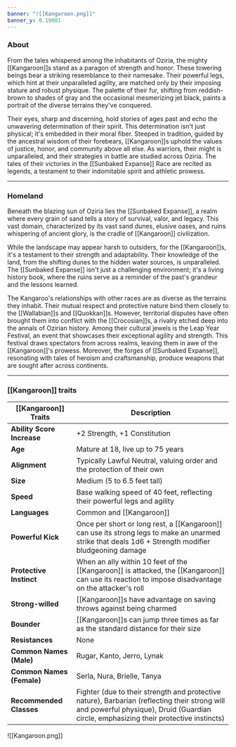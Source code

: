 ```yaml
---
banner: "![[Kangaroon.png]]"
banner_y: 0.19001
---
```


### About

From the tales whispered among the inhabitants of Oziria, the mighty [[Kangaroon]]s stand as a paragon of strength and honor. These towering beings bear a striking resemblance to their namesake. Their powerful legs, which hint at their unparalleled agility, are matched only by their imposing stature and robust physique. The palette of their fur, shifting from reddish-brown to shades of gray and the occasional mesmerizing jet black, paints a portrait of the diverse terrains they've conquered.

Their eyes, sharp and discerning, hold stories of ages past and echo the unwavering determination of their spirit. This determination isn't just physical; it's embedded in their moral fiber. Steeped in tradition, guided by the ancestral wisdom of their forebears, [[Kangaroon]]s uphold the values of justice, honor, and community above all else. As warriors, their might is unparalleled, and their strategies in battle are studied across Oziria. The tales of their victories in the [[Sunbaked Expanse]] Race are recited as legends, a testament to their indomitable spirit and athletic prowess.

-----
### Homeland

Beneath the blazing sun of Oziria lies the [[Sunbaked Expanse]], a realm where every grain of sand tells a story of survival, valor, and legacy. This vast domain, characterized by its vast sand dunes, elusive oases, and ruins whispering of ancient glory, is the cradle of [[Kangaroon]] civilization.

While the landscape may appear harsh to outsiders, for the [[Kangaroon]]s, it's a testament to their strength and adaptability. Their knowledge of the land, from the shifting dunes to the hidden water sources, is unparalleled. The [[Sunbaked Expanse]] isn't just a challenging environment; it's a living history book, where the ruins serve as a reminder of the past's grandeur and the lessons learned.

The Kangaroo's relationships with other races are as diverse as the terrains they inhabit. Their mutual respect and protective nature bind them closely to the [[Wallabian]]s and [[Quokkan]]s. However, territorial disputes have often brought them into conflict with the [[Crocosian]]s, a rivalry etched deep into the annals of Ozirian history. Among their cultural jewels is the Leap Year Festival, an event that showcases their exceptional agility and strength. This festival draws spectators from across realms, leaving them in awe of the [[Kangaroon]]'s prowess. Moreover, the forges of [[Sunbaked Expanse]], resonating with tales of heroism and craftsmanship, produce weapons that are sought after across continents.

-----
### [[Kangaroon]] traits

|**[[Kangaroon]] Traits**|**Description**|
|---|---|
|**Ability Score Increase**|+2 Strength, +1 Constitution|
|**Age**|Mature at 18, live up to 75 years|
|**Alignment**|Typically Lawful Neutral, valuing order and the protection of their own|
|**Size**|Medium (5 to 6.5 feet tall)|
|**Speed**|Base walking speed of 40 feet, reflecting their powerful legs and agility|
|**Languages**|Common and [[Kangaroon]]|
|**Powerful Kick**|Once per short or long rest, a [[Kangaroon]] can use its strong legs to make an unarmed strike that deals 1d6 + Strength modifier bludgeoning damage|
|**Protective Instinct**|When an ally within 10 feet of the [[Kangaroon]] is attacked, the [[Kangaroon]] can use its reaction to impose disadvantage on the attacker's roll|
|**Strong-willed**|[[Kangaroon]]s have advantage on saving throws against being charmed|
|**Bounder**|[[Kangaroon]]s can jump three times as far as the standard distance for their size|
|**Resistances**|None|
|**Common Names (Male)**|Rugar, Kanto, Jerro, Lynak|
|**Common Names (Female)**|Serla, Nura, Brielle, Tanya|
|**Recommended Classes**|Fighter (due to their strength and protective nature), Barbarian (reflecting their strong will and powerful physique), Druid (Guardian circle, emphasizing their protective instincts)|

![[Kangaroon.png]]